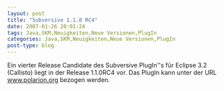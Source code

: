 ```yaml
---
layout: post
title: "Subversive 1.1.0 RC4"
date: 2007-01-26 20:01:24
tags: Java,SKM,Neuigkeiten,Neue Versionen,PlugIn
categories: Java,SKM,Neuigkeiten,Neue Versionen,PlugIn
post-type: blog
---
```

Ein vierter Release Candidate des Subversive PlugIn''s für Eclipse 3.2 (Callisto) liegt in der Release 1.1.0RC4 vor. Das PlugIn kann 
unter der URL <a href="http://www.polarion.org/index.php?page=download&project=subversive"  title="www.polarion.org">www.polarion.org</a> bezogen werden.
